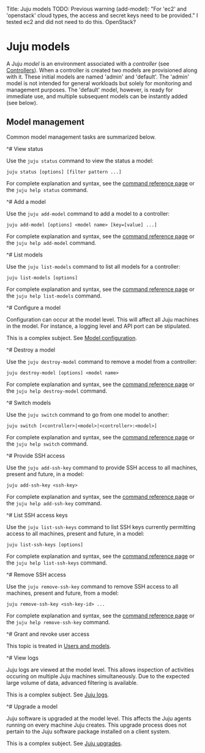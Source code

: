 Title: Juju models
TODO: Previous warning (add-model): "For 'ec2' and 'openstack' cloud types, the
      access and secret keys need to be provided." I tested ec2 and did not
      need to do this. OpenStack?


# Juju models

A Juju *model* is an environment associated with a *controller* (see
[Controllers](./controllers.html)). When a controller is created two models are
provisioned along with it. These initial models are named 'admin' and
'default'. The 'admin' model is not intended for general workloads but solely
for monitoring and management purposes. The 'default' model, however, is ready
for immediate use, and multiple subsequent models can be instantly added (see
below). 


## Model management

Common model management tasks are summarized below.


^# View status
   
   Use the `juju status` command to view the status a model:

   `juju status [options] [filter pattern ...]`
   
   For complete explanation and syntax, see the
   [command reference page](./commands.html#status) or the `juju help
   status` command.
   


^# Add a model
  
   Use the `juju add-model` command to add a model to a controller:
   
   `juju add-model [options] <model name> [key=[value] ...]`
   
   For complete explanation and syntax, see the
   [command reference page](./commands.html#add-model) or the `juju help
   add-model` command.
   


^# List models

   Use the `juju list-models` command to list all models for a controller:
   
   `juju list-models [options]`
   
   For complete explanation and syntax, see the
   [command reference page](./commands.html#list-models) or the `juju help
   list-models` command.



^# Configure a model

   Configuration can occur at the model level. This will affect all Juju
   machines in the model. For instance, a logging level and API port can be
   stipulated.

   This is a complex subject. See [Model configuration](./models-config.html).
   


^# Destroy a model

   Use the `juju destroy-model` command to remove a model from a controller:
   
   `juju destroy-model [options] <model name>`
   
   For complete explanation and syntax, see the
   [command reference page](./commands.html#destroy-model) or the `juju help
   destroy-model` command.
   


^# Switch models
   
   Use the `juju switch` command to go from one model to another:
   
   `juju switch [<controller>|<model>|<controller>:<model>]`
   
   For complete explanation and syntax, see the
   [command reference page](./commands.html#switch) or the `juju help switch`
   command.
   


^# Provide SSH access
   
   Use the `juju add-ssh-key` command to provide SSH access to all machines,
   present and future, in a model:
   
   `juju add-ssh-key <ssh-key>`
   
   For complete explanation and syntax, see the
   [command reference page](./commands.html#add-ssh-key) or the `juju help
   add-ssh-key` command.
   


^# List SSH access keys
   
   Use the `juju list-ssh-keys` command to list SSH keys currently permitting
   access to all machines, present and future, in a model:
   
   `juju list-ssh-keys [options]`
   
   For complete explanation and syntax, see the
   [command reference page](./commands.html#list-ssh-keys) or the `juju help
   list-ssh-keys` command.
   


^# Remove SSH access
   
   Use the `juju remove-ssh-key` command to remove SSH access to all machines,
   present and future, from a model:
   
   `juju remove-ssh-key <ssh-key-id> ...`
   
   For complete explanation and syntax, see the
   [command reference page](./commands.html#remove-ssh-key) or the `juju help
   remove-ssh-key` command.
   
   

^# Grant and revoke user access
   
   This topic is treated in
   [Users and models](./users-models.html#models-and-user-access).



^# View logs

   Juju logs are viewed at the model level. This allows inspection of
   activities occuring on multiple Juju machines simultaneously. Due to the
   expected large volume of data, advanced filtering is available.

   This is a complex subject. See [Juju logs](./troubleshooting-logs.html).



^# Upgrade a model
   
   Juju software is upgraded at the model level. This affects the Juju agents
   running on every machine Juju creates. This upgrade process does not pertain
   to the Juju software package installed on a client system.

   This is a complex subject. See [Juju upgrades](./models-upgrade.html).
